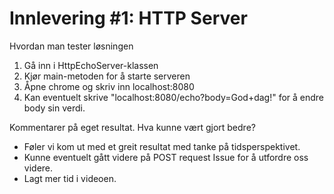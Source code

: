 Innlevering #1: HTTP Server
===========================

 Hvordan man tester løsningen
 1. Gå inn i HttpEchoServer-klassen
 2. Kjør main-metoden for å starte serveren
 3. Åpne chrome og skriv inn localhost:8080
 4. Kan eventuelt skrive "localhost:8080/echo?body=God+dag!" for å endre body sin verdi.
 
 Kommentarer på eget resultat. Hva kunne vært gjort bedre?
 - Føler vi kom ut med et greit resultat med tanke på tidsperspektivet.
 - Kunne eventuelt gått videre på POST request Issue for å utfordre oss videre.
 - Lagt mer tid i videoen.




